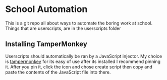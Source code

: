 # School Automation
This is a git repo all about ways to automate the boring work at school. Things that are userscripts, are in the userscripts folder


## Installing TamperMonkey
Userscripts should automatically be ran by a JavaScript injector. My choice is [tampermonkey]([url](https://chromewebstore.google.com/detail/tampermonkey/dhdgffkkebhmkfjojejmpbldmpobfkfo)https://chromewebstore.google.com/detail/tampermonkey/dhdgffkkebhmkfjojejmpbldmpobfkfo) for its easy of use
after its installed I recommend pinning it. After you pin it, click the icon and chose create script then copy and paste the contents of the JavaScript file into there.
